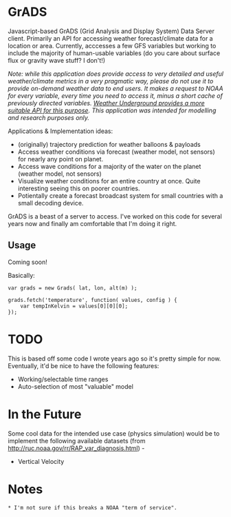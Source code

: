# GrADS

Javascript-based GrADS (Grid Analysis and Display System) Data Server client. Primarily an API for accessing weather forecast/climate data for a location or area. Currently, acccesses a few GFS variables but working to include the majority of human-usable variables (do you care about surface flux or gravity wave stuff? I don't!)

_Note: while this application does provide access to very detailed and useful weather/climate metrics in a very pragmatic way, please do not use it to provide on-demand weather data to end users. It makes a request to NOAA for every variable, every time you need to access it, minus a short cache of previously directed variables. [Weather Underground provides a more suitable API for this purpose](http://www.wunderground.com/weather/api/). This application was intended for modelling and research purposes only._

Applications & Implementation ideas:

* (originally) trajectory prediction for weather balloons & payloads
* Access weather conditions via forecast (weather model, not sensors) for nearly any point on planet.
* Access wave conditions for a majority of the water on the planet (weather model, not sensors)
* Visualize weather conditions for an entire country at once. Quite interesting seeing this on poorer countries.
* Potientally create a forecast broadcast system for small countries with a small decoding device.

GrADS is a beast of a server to access. I've worked on this code for several years now and finally am comfortable that I'm doing it right.

## Usage

Coming soon!

Basically:

    var grads = new Grads( lat, lon, alt(m) );

    grads.fetch('temperature', function( values, config ) {
        var tempInKelvin = values[0][0][0];
    });

# TODO
This is based off some code I wrote years ago so it's pretty simple for now. Eventually, it'd be nice to have the following features:

* Working/selectable time ranges
* Auto-selection of most "valuable" model


# In the Future
Some cool data for the intended use case (physics simulation) would be to implement the following available datasets (from http://ruc.noaa.gov/rr/RAP_var_diagnosis.html) -

* Vertical Velocity

# Notes
    * I'm not sure if this breaks a NOAA "term of service".
